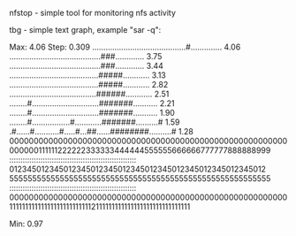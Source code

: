 
nfstop - simple tool for monitoring nfs activity 

tbg - simple text graph, example "sar -q":

Max: 4.06	Step: 0.309
..........................................#..............		 4.06
.........................................###.............		 3.75
.........................................###.............		 3.44
........................................#####............		 3.13
........................................#####............		 2.82
.......................................######............		 2.51
........#..............................#######...........		 2.21
........#..............................#######...........		 1.90
........#.................#............#######..........#		 1.59
.#......#...........#.....#...##......########..........#		 1.28
000000000000000000000000000000000000000000000000000000000
000000111111222222333333444444555555666666777777888888999
:::::::::::::::::::::::::::::::::::::::::::::::::::::::::
012345012345012345012345012345012345012345012345012345012
555555555555555555555555555555555555555555555555555555555
:::::::::::::::::::::::::::::::::::::::::::::::::::::::::
000000000000000000000000000000000000000000000000000000000
111111111111111111111111112111111111111111111111111111111
                                                         

Min: 0.97
